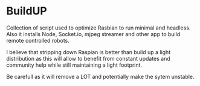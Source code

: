 BuildUP
=======

Collection of script used to optimize Rasbian to run minimal and headless.
Also it installs Node, Socket.io, mjpeg streamer and other app to build remote controlled robots.

I believe that stripping down Raspian is better than build up a light distribution as this will allow to benefit from constant updates and community help while still maintaining a light footprint.

Be carefull as it will remove a LOT and potentially make the sytem unstable.
